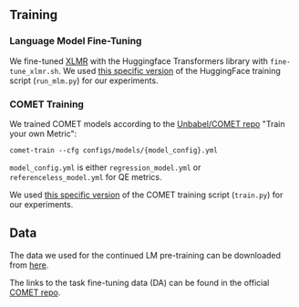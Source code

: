 ## Training

### Language Model Fine-Tuning

We fine-tuned [XLMR](https://huggingface.co/xlm-roberta-base) with the Huggingface Transformers library with `fine-tune_xlmr.sh`. We used [this specific version](https://github.com/huggingface/transformers/blob/149cb0cce2df3f932de58c6d05cec548600553e2/examples/pytorch/language-modeling/run_mlm.py) of the HuggingFace training script (`run_mlm.py`) for our experiments.

### COMET Training

We trained COMET models according to the [Unbabel/COMET repo](https://github.com/Unbabel/COMET) "Train your own Metric":
``` 
comet-train --cfg configs/models/{model_config}.yml
```
`model_config.yml` is either `regression_model.yml` or `referenceless_model.yml` for QE metrics.

We used [this specific version](https://github.com/Unbabel/COMET/blob/8503fe799658b753055ced0b1f0950e4404b5065/comet/cli/train.py) of the COMET training script (`train.py`) for our experiments.

## Data

The data we used for the continued LM pre-training can be downloaded from [here](https://icosys.ch/swisscrawl).

The links to the task fine-tuning data (DA) can be found in the official [COMET repo](https://github.com/Unbabel/COMET/blob/master/data/README.md).
